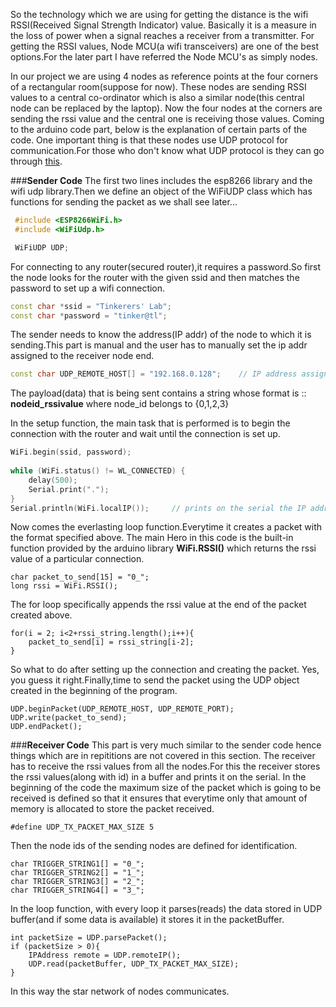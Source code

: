 So the technology which we are using for getting the distance is the wifi RSSI(Received Signal Strength Indicator) value. Basically it is a measure in the loss of power when a signal reaches a receiver from a transmitter. For getting the RSSI values, Node MCU(a wifi transceivers) are one of the best options.For the later part I have referred the Node MCU's as simply nodes.

In our project we are using 4 nodes as reference points at the four corners of a rectangular room(suppose for now). These nodes are sending RSSI values to a central co-ordinator which is also a similar node(this central node can be replaced by the laptop). Now the four nodes at the corners are sending the rssi value and the central one is receiving those values. Coming to the arduino code part, below is the explanation of certain parts of the code.
One important thing is that these nodes use UDP protocol for communication.For those who don't know what UDP protocol is they can go through [this](http://www.erg.abdn.ac.uk/users/gorry/course/inet-pages/udp.html).

###**Sender Code**
The first two lines includes the esp8266 library and the wifi udp library.Then we define an object of the WiFiUDP class which has functions for sending the packet as we shall see later...
```C++
 #include <ESP8266WiFi.h>
 #include <WiFiUdp.h>

 WiFiUDP UDP;
```
For connecting to any router(secured router),it requires a password.So first the node looks for the router with the given ssid and then matches the password to set up a wifi connection.

```C++
const char *ssid = "Tinkerers' Lab";
const char *password = "tinker@tl";
```
The sender needs to know the address(IP addr) of the node to which it is sending.This part is manual and the user has to manually set the ip addr assigned to the receiver node end.
```C++
const char UDP_REMOTE_HOST[] = "192.168.0.128";    // IP address assigned to the receiver.
```
The payload(data) that is being sent contains a string whose format is :: **nodeid_rssivalue**
where node_id belongs to {0,1,2,3}

In the setup function, the main task that is performed is to begin the connection with the router and wait until the connection is set up.
```C++
WiFi.begin(ssid, password);
 
while (WiFi.status() != WL_CONNECTED) {
    delay(500);
    Serial.print(".");
} 
Serial.println(WiFi.localIP());     // prints on the serial the IP address assigned to that specific node.
```

Now comes the everlasting loop function.Everytime it creates a packet with the format specified above. The main Hero in this code is the built-in function provided by the arduino library **WiFi.RSSI()** which returns the rssi value of a particular connection.
```
char packet_to_send[15] = "0_";
long rssi = WiFi.RSSI();
```
The for loop specifically appends the rssi value at the end of the packet created above.
```
for(i = 2; i<2+rssi_string.length();i++){
    packet_to_send[i] = rssi_string[i-2];
}
```

So what to do after setting up the connection and creating the packet. Yes, you guess it right.Finally,time to send the packet using the UDP object created in the beginning of the program.
```
UDP.beginPacket(UDP_REMOTE_HOST, UDP_REMOTE_PORT);
UDP.write(packet_to_send);
UDP.endPacket();
```

###**Receiver Code**
This part is very much similar to the sender code hence things which are in repititions are not covered in this section.
The receiver has to receive the rssi values from all the nodes.For this the receiver stores the rssi values(along with id) in a buffer and prints it on the serial.
In the beginning of the code the maximum size of the packet which is going to be received is defined so that it ensures that everytime only that amount of memory is allocated to store the packet received.
```
#define UDP_TX_PACKET_MAX_SIZE 5
```
Then the node ids of the sending nodes are defined for identification.
```
char TRIGGER_STRING1[] = "0_";
char TRIGGER_STRING2[] = "1_";
char TRIGGER_STRING3[] = "2_";
char TRIGGER_STRING4[] = "3_";
```
In the loop function, with every loop it parses(reads) the data stored in UDP buffer(and if some data is available) it stores it in the packetBuffer. 
```
int packetSize = UDP.parsePacket();
if (packetSize > 0){
	IPAddress remote = UDP.remoteIP(); 
	UDP.read(packetBuffer, UDP_TX_PACKET_MAX_SIZE); 
}
```

In this way the star network of nodes communicates.
